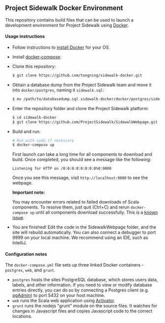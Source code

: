 ## Project Sidewalk Docker Environment

This repository contains build files that can be used to launch a development environment for Project Sidewalk using [Docker](https://www.docker.com/).

#### Usage instructions

* Follow instructions to [install Docker](https://docs.docker.com/engine/installation/) for your OS.
* Install [docker-compose](https://docs.docker.com/compose/).
* Clone this repository:

  ```bash
  $ git clone https://github.com/tongning/sidewalk-docker.git
  ```
* Obtain a database dump from the Project Sidewalk team and move it into `docker/postgres`, naming it `sidewalk.sql`:

  ```bash
  $ mv /path/to/databasedump.sql sidewalk-docker/docker/postgres/sidewalk.sql
  ```
* Enter the repository folder and clone the Project Sidewalk platform:

  ```bash
  $ cd sidewalk-docker
  $ git clone https://github.com/ProjectSidewalk/SidewalkWebpage.git
  ```
* Build and run:

  ```bash
  # Run with sudo if necessary
  $ docker-compose up
  ```
  First launch can take a long time for all components to download and build. Once completed, you should see a message like the following:
  ```
  Listening for HTTP on /0:0:0:0:0:0:0:0%0:9000
  ```
  Once you see this message, visit `http://localhost:9000` to see the webpage.
  
  **Important note:**
  
  You may encounter errors related to failed downloads of Scala components. To resolve them, just quit (Ctrl+C) and rerun `docker-compose up` until all components download successfully. This is a [known issue](https://github.com/ProjectSidewalk/SidewalkWebpage/issues/483).
* You are finished! Edit the code in the SidewalkWebpage folder, and  the site will rebuild automatically. You can also connect a debugger to port 9999 on your local machine. We recommend using an IDE, such as IntelliJ.
  
#### Configuration notes

The `docker-compose.yml` file sets up three linked Docker containers - `postgres`, `web`, and `grunt`.
* `postgres` hosts the sites PostgreSQL database, which stores users data, labels, and other information. If you need to view or modify database entries directly, you can do so by connecting a Postgres client (e.g. [pgAdmin](https://www.pgadmin.org/)) to port 5432 on your host machine.
* `web` runs the Scala web application using [Activator](https://www.lightbend.com/activator/download).
* `grunt` runs the nodejs "grunt" module on the source files. It watches for changes in Javascript files and copies Javascript code to the correct locations.

  
  
